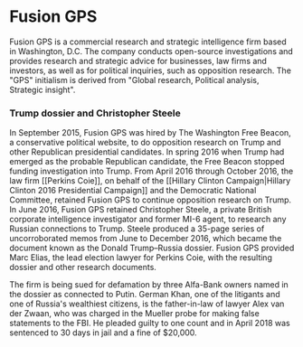 # Fusion GPS
Fusion GPS is a commercial research and strategic intelligence firm based in Washington, D.C. The company conducts open-source investigations and provides research and strategic advice for businesses, law firms and investors, as well as for political inquiries, such as opposition research. The "GPS" initialism is derived from "Global research, Political analysis, Strategic insight".

### Trump dossier and Christopher Steele
In September 2015, Fusion GPS was hired by The Washington Free Beacon, a conservative political website, to do opposition research on Trump and other Republican presidential candidates. In spring 2016 when Trump had emerged as the probable Republican candidate, the Free Beacon stopped funding investigation into Trump. From April 2016 through October 2016, the law firm [[Perkins Coie]], on behalf of the [[Hillary Clinton Campaign|Hillary Clinton 2016 Presidential Campaign]] and the Democratic National Committee, retained Fusion GPS to continue opposition research on Trump. In June 2016, Fusion GPS retained Christopher Steele, a private British corporate intelligence investigator and former MI-6 agent, to research any Russian connections to Trump. Steele produced a 35-page series of uncorroborated memos from June to December 2016, which became the document known as the Donald Trump–Russia dossier. Fusion GPS provided Marc Elias, the lead election lawyer for Perkins Coie, with the resulting dossier and other research documents.

The firm is being sued for defamation by three Alfa-Bank owners named in the dossier as connected to Putin. German Khan, one of the litigants and one of Russia's wealthiest citizens, is the father-in-law of lawyer Alex van der Zwaan, who was charged in the Mueller probe for making false statements to the FBI. He pleaded guilty to one count and in April 2018 was sentenced to 30 days in jail and a fine of $20,000.